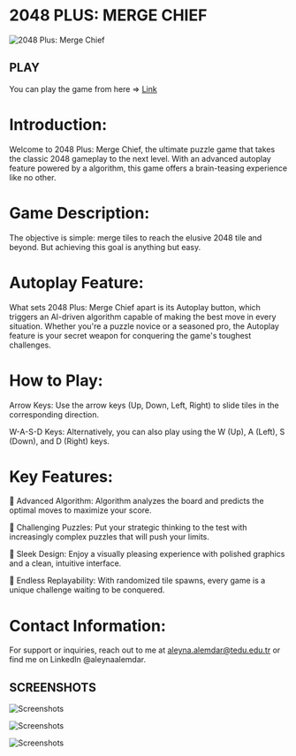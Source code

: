 # 2048 PLUS: MERGE CHIEF
![2048 Plus: Merge Chief](https://snipboard.io/4PMrsD.jpg)

## PLAY
You can play the game from here =>
[Link](https://aleynaalemdar.itch.io/2048-plus-merge-chief)

# Introduction: 
Welcome to 2048 Plus: Merge Chief, the ultimate puzzle game that takes the classic 2048 gameplay to the next level. With an advanced autoplay feature powered by a algorithm, this game offers a brain-teasing experience like no other.

# Game Description: 
The objective is simple: merge tiles to reach the elusive 2048 tile and beyond. But achieving this goal is anything but easy.

# Autoplay Feature: 
What sets 2048 Plus: Merge Chief apart is its Autoplay button, which triggers an AI-driven algorithm capable of making the best move in every situation. Whether you're a puzzle novice or a seasoned pro, the Autoplay feature is your secret weapon for conquering the game's toughest challenges.

# How to Play:
Arrow Keys: Use the arrow keys (Up, Down, Left, Right) to slide tiles in the corresponding direction.

W-A-S-D Keys: Alternatively, you can also play using the W (Up), A (Left), S (Down), and D (Right) keys.

# Key Features:

🧠 Advanced Algorithm: Algorithm analyzes the board and predicts the optimal moves to maximize your score.

🌟 Challenging Puzzles: Put your strategic thinking to the test with increasingly complex puzzles that will push your limits.

🎨 Sleek Design: Enjoy a visually pleasing experience with polished graphics and a clean, intuitive interface.

🔄 Endless Replayability: With randomized tile spawns, every game is a unique challenge waiting to be conquered.

# Contact Information: 
For support or inquiries, reach out to me at aleyna.alemdar@tedu.edu.tr or find me on LinkedIn @aleynaalemdar.

## SCREENSHOTS
![Screenshots](https://snipboard.io/ZJbeSH.jpg)

![Screenshots](https://snipboard.io/dFYzLu.jpg)

![Screenshots](https://snipboard.io/OwUKFi.jpg)



